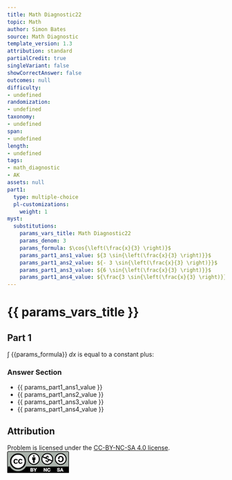 ```yaml
---
title: Math Diagnostic22
topic: Math
author: Simon Bates
source: Math Diagnostic
template_version: 1.3
attribution: standard
partialCredit: true
singleVariant: false
showCorrectAnswer: false
outcomes: null
difficulty:
- undefined
randomization:
- undefined
taxonomy:
- undefined
span:
- undefined
length:
- undefined
tags:
- math_diagnostic
- AK
assets: null
part1:
  type: multiple-choice
  pl-customizations:
    weight: 1
myst:
  substitutions:
    params_vars_title: Math Diagnostic22
    params_denom: 3
    params_formula: $\cos{\left(\frac{x}{3} \right)}$
    params_part1_ans1_value: ${3 \sin{\left(\frac{x}{3} \right)}}$
    params_part1_ans2_value: ${- 3 \sin{\left(\frac{x}{3} \right)}}$
    params_part1_ans3_value: ${6 \sin{\left(\frac{x}{3} \right)}}$
    params_part1_ans4_value: ${\frac{3 \sin{\left(\frac{x}{3} \right)}}{2}}$
---
```

# {{ params_vars_title }}

## Part 1

$\int$ {{params_formula}} $dx$ is equal to a constant plus:

### Answer Section

- {{ params_part1_ans1_value }}
- {{ params_part1_ans2_value }}
- {{ params_part1_ans3_value }}
- {{ params_part1_ans4_value }}

## Attribution

Problem is licensed under the [CC-BY-NC-SA 4.0 license](https://creativecommons.org/licenses/by-nc-sa/4.0/).<br> ![The Creative Commons 4.0 license requiring attribution-BY, non-commercial-NC, and share-alike-SA license.](https://raw.githubusercontent.com/firasm/bits/master/by-nc-sa.png)